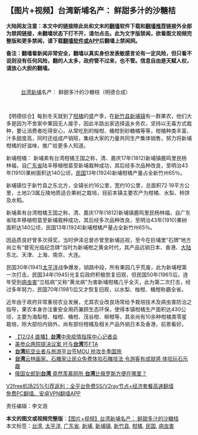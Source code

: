  <h2>【图片+视频】台湾新埔名产： 鲜甜多汁的沙糖桔</h2> <p class="notice"><b>大陆网友注意：本文中的链接除此处和文末的<a href="https://github.com/bannedbook/fanqiang" >翻墙</a>软件下载和<a href="https://github.com/killgcd/justmysocks/blob/master/README.md">翻墙推荐</a>链接外全部为禁网链接，未翻墙状态下打不开，请勿点击。此为文字版禁闻，欲看图文视频完整版和更多禁闻，请下载<a href="https://github.com/bannedbook/fanqiang">翻墙软件或APP</a>后翻墙上禁闻网。</p><p>备注：翻墙看新闻非常安全，翻墙以真实身份发表敏感言论有一定风险，但只看不说则没有任何风险，翻的人太多，政府管不过来，也不管。信息自由是天赋人权，请放心大胆的翻墙。</b></p>  <div class="entry"> <br /> <figure><figcaption class="wp-caption-text"><a href="https://www.bannedbook.org/bnews/tag/%e5%8f%b0%e6%b9%be/" class="st_tag internal_tag" rel="tag" title="标签 台湾 下的日志">台湾</a><a href="https://www.bannedbook.org/bnews/tag/%E6%96%B0%E5%9F%94/" class="st_tag internal_tag" rel="tag" title="标签 新埔 下的日志">新埔</a>名产：   鲜甜多汁的沙糖桔（明德合成）</figcaption></figure> <p></p> <p>&nbsp;</p> <p>【明德综合】每到冬天就到了<a href="https://www.bannedbook.org/bnews/tag/%E6%9F%91%E6%A9%98/" class="st_tag internal_tag" rel="tag" title="标签 柑橘 下的日志">柑橘</a>的盛产季，在<a href="https://www.bannedbook.org/bnews/tag/%E6%96%B0%E7%AB%B9%E5%8E%BF/" class="st_tag internal_tag" rel="tag" title="标签 新竹县 下的日志">新竹县</a><a href="https://www.bannedbook.org/bnews/tag/%E6%96%B0%E5%9F%94%E9%95%87/" class="st_tag internal_tag" rel="tag" title="标签 新埔镇 下的日志">新埔镇</a>有一群果农，他们大多是因为不舍家中果园无人接手，因此半路出家选择返乡务农，坚持以无毒方式栽种，要让消费者吃得安心，从常吃到的椪柑、桶柑到砂糖橘等等，柑橘种类丰富、汁多甜度高，同时还组成产销班，集结大家的力量共同生产集体销售，努力将新埔柑橘的好滋味，推广给更多人知道。</p>  <p>新埔柑橘： 新埔素有台湾柑橘王国之称，清、嘉庆17年(1812)新埔镇鹿鸣里民杨林福，自<a href="https://www.bannedbook.org/bnews/tag/%e5%b9%bf%e4%b8%9c%e7%9c%81/" class="st_tag internal_tag" rel="tag" title="标签 广东省 下的日志">广东省</a>陆丰移植柑苗至新埔栽种成功，其后经多次品种改良，至明治43年(1910)果树面积达140公顷，<a href="https://www.bannedbook.org/bnews/tag/%E6%B0%91%E5%9B%BD/" class="st_tag internal_tag" rel="tag" title="标签 民国 下的日志">民国</a>13年(1924)新埔柑橘产量占全新竹州65％。</p> <p> 新埔镇位于新竹县之东北方，全镇长约16公里，宽约10公里，总面积72·19平方公里，土地2/3属丘陵地质适合果树之栽培，目前本镇主要农产为柑橘、水梨、柿饼及水稻。</p> <p> 新埔素有台湾柑橘王国之称，清、嘉庆17年(1812)新埔镇鹿鸣里民杨林福，自广东省陆丰移植柑苗至新埔栽种成功，其后经多次品种改良，至明治43年(1910)果树面积达140公顷，民国13年(1924)新埔柑橘产量占全新竹州65％。</p>  <p>因品质良好曾多次得奖，当时伊泽总督亦曾至新埔巡视，至今在巨埔里“石牌”地方尚立有“督宪光临纪念碑”当时为新埔柑之黄金时代，其产品远销日本、香港、<span class='wp_keywordlink_affiliate'><a href="https://www.bannedbook.org/" title="大陆" target="_blank">大陆</a></span>东北、天津、上海、南京、大连。</p> <p> 民国30年(1941)<a href="https://www.bannedbook.org/bnews/tag/%e5%a4%aa%e5%b9%b3%e6%b4%8b/" class="st_tag internal_tag" rel="tag" title="标签 太平洋 下的日志">太平洋</a>战争爆发，销路中段，所有果园几乎荒废，此为新埔柑第一次打击，民国34年(1945)光复后政府积极恢复旧观，但民国50年(1961)后，连年受到<a href="https://www.bannedbook.org/bnews/tag/%E7%97%85%E8%99%AB%E5%AE%B3/" class="st_tag internal_tag" rel="tag" title="标签 病虫害 下的日志">病虫害</a>“立枯病”又称“黄龙病”为害新埔柑橘几乎全灭，此为第二次打击，经过多年努力，民国70年(1981)后又才恢复旧观，以水梨、椪柑、桶柑称霸全省。</p> <p> 近年由于政府非常重视农业发展，尤其农业改良场常给予栽培技术及病虫害防治之指导，果农本身亦注重安全用药兼顾生态环保，使得本镇柑橘生产面积达430公顷，主要为海梨柑、椪柑、桶柑、茂谷柑、柳橙等，其余尚有10余种柑橘类零星栽培，除大部份内销外，尚有部份柑橘及相关产品外销日本及香港，前景看好。</p>  <ul class='op-related-articles' title='相关阅读'> <li><a href='https://www.bannedbook.org/bnews/bannedvideo/20201224/1454061.html' target='_blank'>【12/24 直播】<b>台湾</b>中央疫情指挥中心记者会</a></li> <li><a href='https://www.bannedbook.org/bnews/comments/20201224/1453967.html' target='_blank'>美参众两院提决议案 吁与<b>台湾</b>签FTA</a></li> <li><a href='https://www.bannedbook.org/bnews/taiwannews/20201224/1453877.html' target='_blank'><b>台湾</b>航空业者与旅游平台签MOU 抢攻冬季国旅</a></li> <li><a href='https://www.bannedbook.org/bnews/bannedvideo/20201224/1453780.html' target='_blank'><b>台湾</b>云林画家、石雕家让民众免费体验石雕技法 令游客有成就感 体验玩石乐趣</a></li> <li><a href='https://www.bannedbook.org/bnews/taiwannews/20201224/1453762.html' target='_blank'>俄国女郎到<b>台湾</b> 竟然羡慕厕所 <b>台湾</b>比俄罗斯方便在哪里？</a></li> </ul> <p class="texttj"> <a href="https://www.bannedbook.org/forum23/topic22702.html" target="_blank">V2free机场25%引荐返利：全平台免费SS/V2ray节点+经济套餐高速翻墙</a><br/> <a href="https://github.com/bannedbook/fanqiang/wiki/%E7%A6%81%E9%97%BB%E7%BD%91%E5%AE%89%E5%8D%93%E7%BF%BB%E5%A2%99%E6%96%B0%E9%97%BBAPP" target="_blank">免费PC翻墙、安卓VPN翻墙APP</a></p><p>责任编辑：李文涵</p><a name='sharetosocial'></a>       <div><b>本文的图文或视频完整版</b>：<a href='https://www.bannedbook.org/bnews/comments/20201224/1454113.html'>【图片+视频】台湾新埔名产： 鲜甜多汁的沙糖桔</a></div>  </div><!--END ENTRY--> <div class="postfooter"> <div>本文标签：<a href="https://www.bannedbook.org/bnews/tag/%e5%8f%b0%e6%b9%be/" rel="tag">台湾</a>, <a href="https://www.bannedbook.org/bnews/tag/%e5%a4%aa%e5%b9%b3%e6%b4%8b/" rel="tag">太平洋</a>, <a href="https://www.bannedbook.org/bnews/tag/%e5%b9%bf%e4%b8%9c%e7%9c%81/" rel="tag">广东省</a>, <a href="https://www.bannedbook.org/bnews/tag/%E6%96%B0%E5%9F%94/" rel="tag">新埔</a>, <a href="https://www.bannedbook.org/bnews/tag/%E6%96%B0%E5%9F%94%E9%95%87/" rel="tag">新埔镇</a>, <a href="https://www.bannedbook.org/bnews/tag/%E6%96%B0%E7%AB%B9%E5%8E%BF/" rel="tag">新竹县</a>, <a href="https://www.bannedbook.org/bnews/tag/%E6%9F%91%E6%A9%98/" rel="tag">柑橘</a>, <a href="https://www.bannedbook.org/bnews/tag/%E6%B0%91%E5%9B%BD/" rel="tag">民国</a>, <a href="https://www.bannedbook.org/bnews/tag/%E7%97%85%E8%99%AB%E5%AE%B3/" rel="tag">病虫害</a></div>  </div><!--END POSTFOOTER--> 